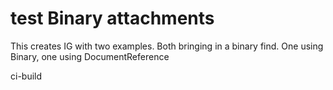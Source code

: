 # test Binary attachments

This creates IG with two examples. Both bringing in a binary find. One using Binary, one using DocumentReference

ci-build

